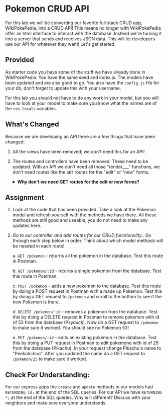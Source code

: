 # Pokemon CRUD API

For this lab we will be converting our favorite full stack CRUD app, WikiPokePedia, into a CRUD API!  This means no longer with WikiPokePedia offer an html interface to interact with the database.  Instead we're turning it into a server that sends and receives JSON data.  This will let developers use our API for whatever they want!  Let's get started.

## Provided
As starter code you have some of the stuff we have already done in WikiPokePedia.  You have the same seed and index.js.  The models have been updated and are also good to go.  You also have the `config.js` file for your db, don't forget to update this with your username.

For this lab you should not have to do any work in your model, but you will have to look at your model to make sure you know what the names are of the `res.locals` variables.

## What's Changed
Because we are developing an API there are a few things that have been changed:
1.  All the views have been removed; we don't need this for an API!
2.  The routes and controllers have been removed.  These need to be updated. With an API we don't need all those "render___" functions, we don't need routes like the `GET` routes for the "edit" or "new" forms.

    <details>
    <summary><strong>Why don't we need GET routes for the edit or new forms?</strong></summary>

    In a regular full stack application the GET routes are used to render the forms to edit an entry or add a new entry.  With an API the users don't need the forms, they will be interacting with our server using Postman or AJAX.  Therefore they don't need routes to render the forms, they only need the PUT and POST routes where they can send AJAX calls to.

    </details>

## Assignment

1. Look at the code that has been provided.  Take a look at the Pokemon model and refresh yourself with the methods we have there.  All these methods are still good and useable, you do not need to make any updates here.
2. *Go to our controller and add routes for our CRUD functionality.*. Go through each step below in order.  Think about which model methods will be needed in each route!

     a.  `GET /pokemon` - returns all the pokemon in the database. Test this route in Postman.
     
     b.  `GET /pokemon/:id` - returns a single pokemon from the database.  Test this route in Postman.
     
     c.  `POST /pokemon` - adds a new pokemon to the database. Test this route by doing a POST request in Postman with a made up Pokemon.  Test this by doing a GET request to `/pokemon` and scroll to the bottom to see if the new Pokemon is there.
     
     d.  `DELETE /pokemon/:id` - removes a pokemon from the database. Test this by doing a DELETE request in Postman to remove pokemon with id of 53 from the database (Psyduck).  Now do a GET request to `/pokemon` to make sure it worked.  You should see no Pokemon 53!
     
     e.  `PUT /pokemon/:id` - edits an existing pokemon in the database.  Test this by doing a PUT request in Postman to edit pokemone with id of 25 from the database (Pikachu).  In your request change Pikachu's name to "Peekuhchoo".  After you updated the name do a GET request to `/pokemon/25` to make sure it worked.


## Check For Understanding:

For our express apps the `create` and `update` methods in our models had `RETURNING id;` at the end of the SQL queries. For our API we have `RETURNING *;` at the end of the SQL queries.  Why is it different?  Discuss with your neighbors and make sure everyone understands.
  
